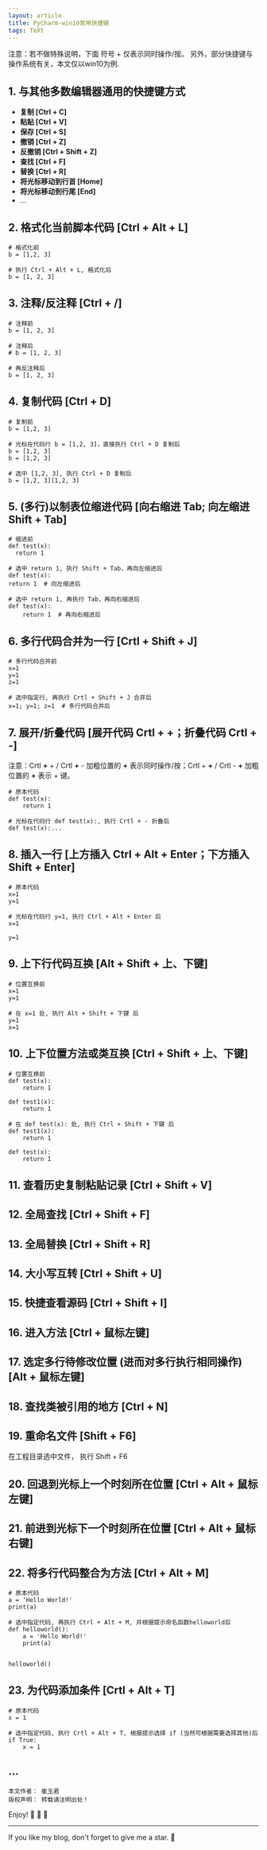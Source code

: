 ```yaml
---
layout: article
title: PyCharm-win10常用快捷键
tags: TeXt
---
```

注意：若不做特殊说明，下面 符号 + 仅表示同时操作/按。 另外，部分快捷键与操作系统有关，本文仅以win10为例.

## 1. 与其他多数编辑器通用的快捷键方式
+ **复制 [Ctrl + C]**
+ **粘贴 [Ctrl + V]**
+ **保存 [Ctrl + S]**
+ **撤销 [Ctrl + Z]**
+ **反撤销 [Ctrl + Shift + Z]**
+ **查找 [Ctrl + F]** 
+ **替换 [Ctrl + R]** 
+ **将光标移动到行首 [Home]** 
+ **将光标移动到行尾 [End]** 
+ ...


## 2. 格式化当前脚本代码 [Ctrl + Alt + L]
```
# 格式化前
b = [1,2, 3]
```
```
# 执行 Ctrl + Alt + L, 格式化后
b = [1, 2, 3]
```


## 3. 注释/反注释 [Ctrl + /]
```
# 注释前
b = [1, 2, 3]
```
```
# 注释后
# b = [1, 2, 3]
```
```
# 再反注释后
b = [1, 2, 3]
```


## 4. 复制代码 [Ctrl + D]
```
# 复制前
b = [1,2, 3]
```
```
# 光标在代码行 b = [1,2, 3]，直接执行 Ctrl + D 复制后
b = [1,2, 3]
b = [1,2, 3]
```
```
# 选中 [1,2, 3], 执行 Ctrl + D 复制后
b = [1,2, 3][1,2, 3]
```


## 5. (多行)以制表位缩进代码 [向右缩进 Tab; 向左缩进 Shift + Tab]
```
# 缩进前
def test(x):
  return 1  
```
```
# 选中 return 1, 执行 Shift + Tab，再向左缩进后
def test(x):
return 1  # 向左缩进后
```
```
# 选中 return 1, 再执行 Tab，再向右缩进后
def test(x):
    return 1  # 再向右缩进后
```


## 6. 多行代码合并为一行 [Crtl + Shift + J]
```
# 多行代码合并前
x=1
y=1
z=1
```
```
# 选中指定行, 再执行 Crtl + Shift + J 合并后 
x=1; y=1; z=1  # 多行代码合并后
```


## 7. 展开/折叠代码 [展开代码 Crtl + +；折叠代码 Crtl + -]

注意：Crtl **+** + / Crtl **+** - 加粗位置的 **+**   表示同时操作/按；Crtl + **+**  / Crtl - **+** 加粗位置的 **+**   表示 + 键。 

```
# 原本代码
def test(x):
    return 1
```
```
# 光标在代码行 def test(x):, 执行 Crtl + - 折叠后
def test(x):...
```


## 8. 插入一行 [上方插入 Ctrl + Alt + Enter；下方插入 Shift + Enter]
```
# 原本代码
x=1
y=1
```
```
# 光标在代码行 y=1, 执行 Ctrl + Alt + Enter 后
x=1

y=1
```


## 9. 上下行代码互换 [Alt + Shift + 上、下键]
```
# 位置互换前
x=1
y=1
```
```
# 在 x=1 处, 执行 Alt + Shift + 下键 后
y=1
x=1
```


## 10. 上下位置方法或类互换 [Ctrl + Shift + 上、下键]
```
# 位置互换前
def test(x):
    return 1

def test1(x):
    return 1
```
```
# 在 def test(x): 处, 执行 Ctrl + Shift + 下键 后
def test1(x):
    return 1

def test(x):
    return 1
```


## 11. 查看历史复制粘贴记录 [Ctrl + Shift + V]


## 12. 全局查找 [Ctrl + Shift + F]


## 13. 全局替换 [Ctrl + Shift + R]


## 14. 大小写互转 [Ctrl + Shift + U]


## 15. 快捷查看源码 [Ctrl + Shift + I]


## 16. 进入方法 [Ctrl + 鼠标左键]


## 17. 选定多行待修改位置 (进而对多行执行相同操作) [Alt + 鼠标左键]


## 18. 查找类被引用的地方 [Ctrl + N]


## 19. 重命名文件 [Shift + F6]
在工程目录选中文件， 执行 Shift + F6


## 20. 回退到光标上一个时刻所在位置 [Ctrl + Alt + 鼠标左键]


## 21. 前进到光标下一个时刻所在位置 [Ctrl + Alt + 鼠标右键]


## 22. 将多行代码整合为方法 [Ctrl + Alt + M]
```
# 原本代码
a = 'Hello World!'
print(a)
```
```
# 选中指定代码, 再执行 Ctrl + Alt + M, 并根据提示命名函数helloworld后 
def helloworld():
    a = 'Hello World!'
    print(a)


helloworld()
```


## 23. 为代码添加条件 [Crtl + Alt + T]

```
# 原本代码
x = 1
```
```
# 选中指定代码, 执行 Crtl + Alt + T, 根据提示选择 if (当然可根据需要选择其他)后 
if True:
    x = 1
```

## ...



```
本文作者： 崔玉君
版权声明： 转载请注明出处！
```




Enjoy! :ghost: :ghost: :ghost:

<!--more-->

---

If you like my blog, don't forget to give me a star. :star2:

